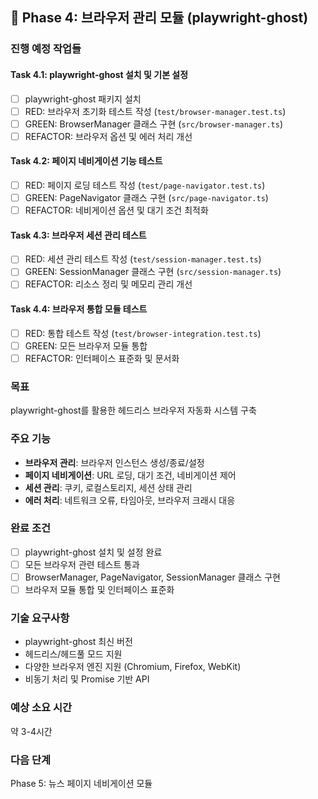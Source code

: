 ## 🚧 Phase 4: 브라우저 관리 모듈 (playwright-ghost)

### 진행 예정 작업들

#### Task 4.1: playwright-ghost 설치 및 기본 설정
- [ ] playwright-ghost 패키지 설치
- [ ] RED: 브라우저 초기화 테스트 작성 (`test/browser-manager.test.ts`)
- [ ] GREEN: BrowserManager 클래스 구현 (`src/browser-manager.ts`)
- [ ] REFACTOR: 브라우저 옵션 및 에러 처리 개선

#### Task 4.2: 페이지 네비게이션 기능 테스트
- [ ] RED: 페이지 로딩 테스트 작성 (`test/page-navigator.test.ts`)
- [ ] GREEN: PageNavigator 클래스 구현 (`src/page-navigator.ts`)
- [ ] REFACTOR: 네비게이션 옵션 및 대기 조건 최적화

#### Task 4.3: 브라우저 세션 관리 테스트
- [ ] RED: 세션 관리 테스트 작성 (`test/session-manager.test.ts`)
- [ ] GREEN: SessionManager 클래스 구현 (`src/session-manager.ts`)
- [ ] REFACTOR: 리소스 정리 및 메모리 관리 개선

#### Task 4.4: 브라우저 통합 모듈 테스트
- [ ] RED: 통합 테스트 작성 (`test/browser-integration.test.ts`)
- [ ] GREEN: 모든 브라우저 모듈 통합
- [ ] REFACTOR: 인터페이스 표준화 및 문서화

### 목표
playwright-ghost를 활용한 헤드리스 브라우저 자동화 시스템 구축

### 주요 기능
- **브라우저 관리**: 브라우저 인스턴스 생성/종료/설정
- **페이지 네비게이션**: URL 로딩, 대기 조건, 네비게이션 제어
- **세션 관리**: 쿠키, 로컬스토리지, 세션 상태 관리
- **에러 처리**: 네트워크 오류, 타임아웃, 브라우저 크래시 대응

### 완료 조건
- [ ] playwright-ghost 설치 및 설정 완료
- [ ] 모든 브라우저 관련 테스트 통과
- [ ] BrowserManager, PageNavigator, SessionManager 클래스 구현
- [ ] 브라우저 모듈 통합 및 인터페이스 표준화

### 기술 요구사항
- playwright-ghost 최신 버전
- 헤드리스/헤드풀 모드 지원
- 다양한 브라우저 엔진 지원 (Chromium, Firefox, WebKit)
- 비동기 처리 및 Promise 기반 API

### 예상 소요 시간
약 3-4시간

### 다음 단계
Phase 5: 뉴스 페이지 네비게이션 모듈 